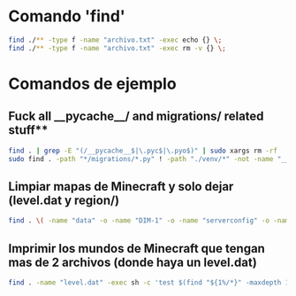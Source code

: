 # Comando 'find'
```bash
find ./** -type f -name "archivo.txt" -exec echo {} \;
find ./** -type f -name "archivo.txt" -exec rm -v {} \;
```

# Comandos de ejemplo

## Fuck all \_\_pycache\_\_/ and migrations/ related stuff**
```bash
find . | grep -E "(/__pycache__$|\.pyc$|\.pyo$)" | sudo xargs rm -rf
sudo find . -path "*/migrations/*.py" ! -path "./venv/*" -not -name "__init__.py" -delete
```

## Limpiar mapas de Minecraft y solo dejar (level.dat y region/)
```bash
find . \( -name "data" -o -name "DIM-1" -o -name "serverconfig" -o -name "advancements" -o -name "terrain-textures" -o -name "mcedit.log" -o -name "poi" -o -name "playerdata" -o -name "DIM1" -o -name "stats" -o -name "*.dat_old" -o -name "*.dat_mcr" -o -name "*.lock" -o -name "uid.dat" -o -name "WorldDownloader.txt" -o -name "mcedit_waypoints.dat" -o -name "*.swp" -o -name "*.swo" -o -name "*.DS_Store" -o -name "forcedchunks.dat" -o -name "icon.png" -o -name "spc" \) -exec rm -rfv {} \;
```

## Imprimir los mundos de Minecraft que tengan mas de 2 archivos (donde haya un level.dat)
```bash
find . -name "level.dat" -exec sh -c 'test $(find "${1%/*}" -maxdepth 1 | wc -l) -gt 2 && echo "$1"' _ {} \;
```
